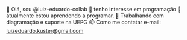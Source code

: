 👋 Olá, sou @luiz-eduardo-collab
👀 tenho interesse em programação
🌱 atualmente estou aprendendo a programar.
💞️ Trabalhando com diagramação  e suporte na UEPG
📫 Como me contatar e-mail: luizeduardo.kuster@gmail.com

<!---
luiz-eduardo-collab/luiz-eduardo-collab is a ✨ special ✨ repository because its `README.md` (this file) appears on your GitHub profile.
You can click the Preview link to take a look at your changes.
--->
